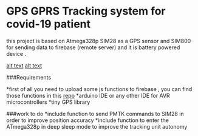 # GPS GPRS Tracking system for covid-19 patient

this project is based on Atmega328p SIM28 as a GPS sensor and SIM800 for sending data to firebase (remote server) and it is battery powered device .

[alt text](https://github.com/jawher-Mansour/pics/blob/master/Track1.jpg")
[alt text](https://github.com/jawher-Mansour/pics/blob/master/Track.jpg")

###Requirements

*first of all you need to upload some js functions to firebase , you can find those functions in this [repo](https://github.com/jawher-Mansour/GPRS-Firebase)
*arduino IDE or any other IDE for AVR microcontrollers
*tiny GPS library 

###work to do 
*include function to send PMTK commands to SIM28 in order to improve position accuracy
*include function to enter the ATmega328p in deep sleep mode to improve the tracking unit autonomy 

